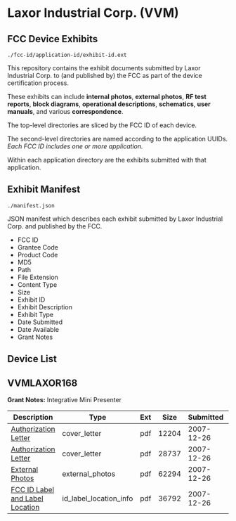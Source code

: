 # Laxor Industrial Corp. (VVM)
## FCC Device Exhibits

```
./fcc-id/application-id/exhibit-id.ext
```

This repository contains the exhibit documents submitted by Laxor Industrial Corp. to (and published by) the FCC as part of the device certification process.

These exhibits can include **internal photos**, **external photos**, **RF test reports**, **block diagrams**, **operational descriptions**, **schematics**, **user manuals**, and various **correspondence**.

The top-level directories are sliced by the FCC ID of each device.

The second-level directories are named according to the application UUIDs. *Each FCC ID includes one or more application.*

Within each application directory are the exhibits submitted with that application. 

## Exhibit Manifest

```
./manifest.json
```

JSON manifest which describes each exhibit submitted by Laxor Industrial Corp. and published by the FCC.

- FCC ID
- Grantee Code
- Product Code
- MD5
- Path
- File Extension
- Content Type
- Size
- Exhibit ID
- Exhibit Description
- Exhibit Type
- Date Submitted
- Date Available
- Grant Notes

## Device List
## VVMLAXOR168
**Grant Notes:** Integrative Mini Presenter

| Description | Type | Ext | Size | Submitted | Available |
| ----------- | ---- | --- | ---- | --------- | --------- |
| [Authorization Letter](VVMLAXOR168/a064033832695700380a81d064c87606/884219.pdf) | cover_letter | pdf | 12204 | 2007-12-26 | 2007-12-26 |
| [Authorization Letter](VVMLAXOR168/a064033832695700380a81d064c87606/884220.pdf) | cover_letter | pdf | 28737 | 2007-12-26 | 2007-12-26 |
| [External Photos](VVMLAXOR168/a064033832695700380a81d064c87606/884222.pdf) | external_photos | pdf | 62294 | 2007-12-26 | 2007-12-26 |
| [FCC ID Label and Label Location](VVMLAXOR168/a064033832695700380a81d064c87606/884221.pdf) | id_label_location_info | pdf | 36792 | 2007-12-26 | 2007-12-26 |
